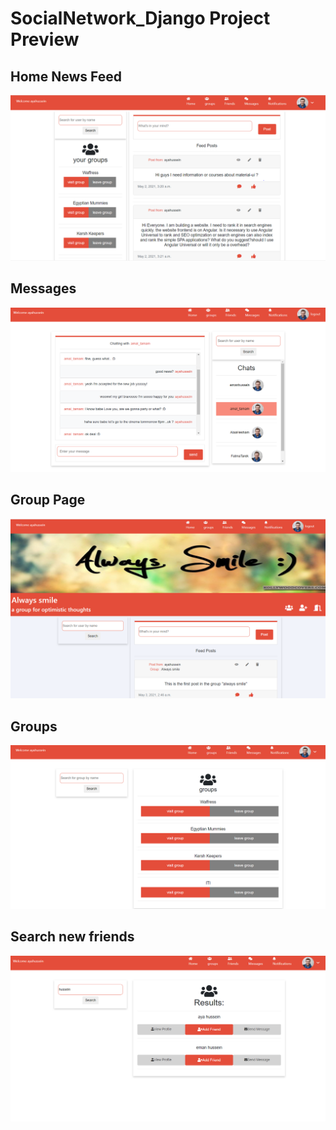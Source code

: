 # SocialNetwork_Django Project Preview

## Home News Feed
![](preview/homeFeed.PNG)

## Messages
![](preview/messages.PNG)

## Group Page
![](preview/groupPage.PNG)

## Groups
![](preview/groups.PNG)

## Search new friends
![](preview/searchUsers.PNG)
